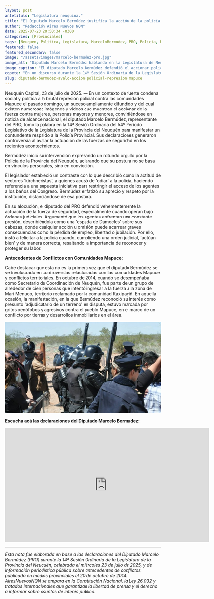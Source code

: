 ```yaml
---
layout: post
antetitulo: "Legislatura neuquina."
title: "El Diputado Marcelo Bermúdez justifica la acción de la policía ante la represión a las comunidades Mapuches."
author: "Redacción Aires Nuevos NQN"
date: 2025-07-23 20:50:34 -0300 
categories: [Provinciales]
tags: [Neuquen, Politica, Legislatura, MarceloBermudez, PRO, Policia, Represion, ComunidadesMapuce, Mapuce]
featured: false 
featured_secondary: false 
image: "/assets/images/marcelo-bermudez-pro.jpg" 
image_alt: "Diputado Marcelo Bermúdez hablando en la Legislatura de Neuquén."
image_caption: "El diputado Marcelo Bermúdez defendió el accionar policial en la Legislatura neuquina."
copete: "En un discurso durante la 14ª Sesión Ordinaria de la Legislatura de Neuquén, el diputado Marcelo Bermúdez expresó su apoyo al accionar de la Policía Provincial, defendiendo la brutal represión contra las comunidades Mapuches ocurrida el pasado domingo. Sus declaraciones, que contrastan con las críticas a las fuerzas de seguridad, también apuntan contra sectores kirchneristas."
slug: diputado-bermudez-avalo-accion-policial-represion-mapuce
---
```


Neuquén Capital, 23 de julio de 2025. — En un contexto de fuerte condena social y política a la brutal represión policial contra las comunidades Mapuce el pasado domingo, un suceso ampliamente difundido y del cual existen numerosas imágenes y videos que muestran el accionar de la fuerza contra mujeres, personas mayores y menores, convirtiéndose en noticia de alcance nacional, el diputado Marcelo Bermúdez, representante del PRO, tomó la palabra en la 14ª Sesión Ordinaria del 54º Periodo Legislativo de la Legislatura de la Provincia del Neuquén para manifestar un contundente respaldo a la Policía Provincial. Sus declaraciones generaron controversia al avalar la actuación de las fuerzas de seguridad en los recientes acontecimientos.

Bermúdez inició su intervención expresando un rotundo orgullo por la Policía de la Provincia del Neuquén, aclarando que su postura no se basa en vínculos personales, sino en convicción.

El legislador estableció un contraste con lo que describió como la actitud de sectores 'kirchneristas', a quienes acusó de 'odiar' a la policía, haciendo referencia a una supuesta iniciativa para restringir el acceso de los agentes a los baños del Congreso. Bermúdez enfatizó su aprecio y respeto por la institución, distanciándose de esa postura.

En su alocución, el diputado del PRO defendió vehementemente la actuación de la fuerza de seguridad, especialmente cuando operan bajo órdenes judiciales. Argumentó que los agentes enfrentan una constante presión, describiéndola como una 'espada de Damocles' sobre sus cabezas, donde cualquier acción u omisión puede acarrear graves consecuencias como la pérdida de empleo, libertad o jubilación. Por ello, instó a felicitar a la policía cuando, cumpliendo una orden judicial, 'actúan bien' y de manera correcta, resaltando la importancia de reconocer y proteger su labor.

**Antecedentes de Conflictos con Comunidades Mapuce:**

Cabe destacar que esta no es la primera vez que el diputado Bermúdez se ve involucrado en controversias relacionadas con las comunidades Mapuce y conflictos territoriales. En octubre de 2014, cuando se desempeñaba como Secretario de Coordinación de Neuquén, fue parte de un grupo de alrededor de cien personas que intentó ingresar a la fuerza a la zona de Mari Menuco, territorio reclamado por la comunidad Kaxipayiñ. En aquella ocasión, la manifestación, en la que Bermúdez reconoció su interés como presunto 'adjudicatario de un terreno' en disputa, estuvo marcada por gritos xenófobos y agresivos contra el pueblo Mapuce, en el marco de un conflicto por tierras y desarrollos inmobiliarios en el área.

![Diputado Marcelo Bermudez](/assets/images/marccelo-bermudez-con-la-policia.jpg) 

**Escucha acá las declaraciones del Diputado Marcelo Bermudez:**

<div class="video-responsive">
    <iframe width="659" height="369"
            src="https://www.youtube.com/embed/yeJ59i_86-A"
            title="Intervención del Diputado Bermudez."
            frameborder="0"
            allow="accelerometer; autoplay; clipboard-write; encrypted-media; gyroscope; picture-in-picture; web-share"
            referrerpolicy="strict-origin-when-cross-origin"
            allowfullscreen>
    </iframe>
</div>


---
*Esta nota fue elaborada en base a las declaraciones del Diputado Marcelo Bermúdez (PRO) durante la 14ª Sesión Ordinaria de la Legislatura de la Provincia del Neuquén, celebrada el miércoles 23 de julio de 2025, y de información periodística pública sobre antecedentes de conflictos publicada en medios provinciales el 20 de octubre de 2014. AiresNuevosNQN se ampara en la Constitución Nacional, la Ley 26.032 y tratados internacionales que garantizan la libertad de prensa y el derecho a informar sobre asuntos de interés público.*